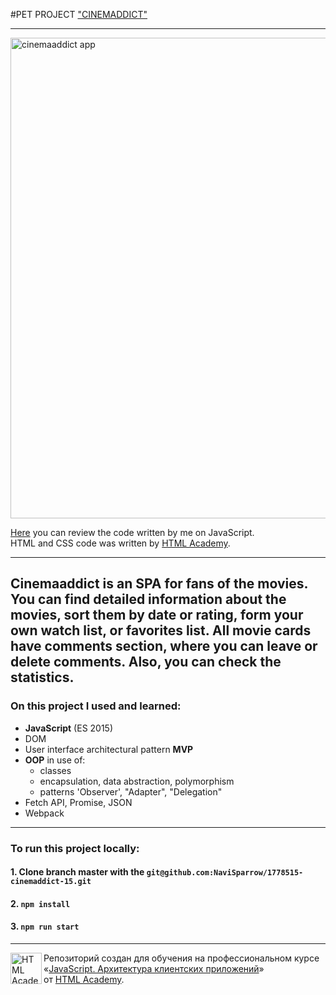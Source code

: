 #PET PROJECT ["CINEMADDICT"](https://1778515-cinemaddict-15.vercel.app/)

---
<img width="769" alt="cinemaaddict app" src="https://up.htmlacademy.ru/assets/intensives/ecmascript/15/projects/cinemaddict/image.v202110010158.png">

[Here](https://github.com/NaviSparrow/1778515-cinemaddict-15/tree/master/src) you can review the code written by me on JavaScript.<br>
HTML and CSS code was written by [HTML Academy](https://htmlacademy.ru).

---
Cinemaaddict is an SPA for fans of the movies. You can find detailed information about the movies,
sort them by date or rating, form your own watch list, or favorites list. 
All movie cards have comments section, where you can leave or delete comments.
Also, you can check the statistics.
---
### On this project I used and learned:
* **JavaScript** (ES 2015)
* DOM
* User interface architectural pattern **MVP**
* **OOP** in use of: 
  * classes
  * encapsulation, data abstraction, polymorphism
  * patterns 'Observer', "Adapter", "Delegation"
* Fetch API, Promise, JSON
* Webpack
---

### To run this project locally:

#### 1. Clone branch master with the `git@github.com:NaviSparrow/1778515-cinemaddict-15.git`

#### 2. `npm install`

#### 3. `npm run start`

---

<a href="https://htmlacademy.ru/intensive/ecmascript"><img align="left" width="50" height="50" title="HTML Academy" src="https://up.htmlacademy.ru/static/img/intensive/ecmascript/logo-for-github.svg"></a>

Репозиторий создан для обучения на профессиональном курсе «[JavaScript. Архитектура клиентских приложений](https://htmlacademy.ru/intensive/ecmascript)» от [HTML Academy](https://htmlacademy.ru).

[check-image]: https://github.com/htmlacademy-ecmascript/1778515-cinemaddict-15/workflows/Project%20check/badge.svg?branch=master
[check-url]: https://github.com/htmlacademy-ecmascript/1778515-cinemaddict-15/actions
